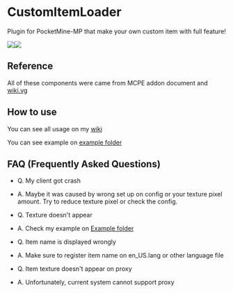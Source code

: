 # CustomItemLoader
Plugin for PocketMine-MP that make your own custom item with full feature!

<a href="https://poggit.pmmp.io/p/CustomItemLoader"><img src="https://poggit.pmmp.io/shield.state/CustomItemLoader"></a><a href="https://poggit.pmmp.io/p/CustomItemLoader"><img src="https://poggit.pmmp.io/shield.dl/CustomItemLoader"></a>

## Reference
All of these components were came from MCPE addon document and [wiki.vg](https://wiki.vg/Bedrock_Protocol)

## How to use

You can see all usage on my [wiki](https://github.com/alvin0319/CustomItemLoader/wiki)

You can see example on [example folder](./example)

## FAQ (Frequently Asked Questions)

* Q. My client got crash
* A. Maybe it was caused by wrong set up on config or your texture pixel amount. Try to reduce texture pixel or check the config.


* Q. Texture doesn't appear
* A. Check my example on [Example folder](./example)


* Q. Item name is displayed wrongly
* A. Make sure to register item name on en_US.lang or other language file

* Q. Item texture doesn't appear on proxy
* A. Unfortunately, current system cannot support proxy
